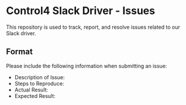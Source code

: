 # Control4 Slack Driver - Issues
This repository is used to track, report, and resolve issues related to our Slack driver.

## Format
Please include the following information when submitting an issue:
- Description of Issue:
- Steps to Reproduce:
- Actual Result:
- Expected Result:
